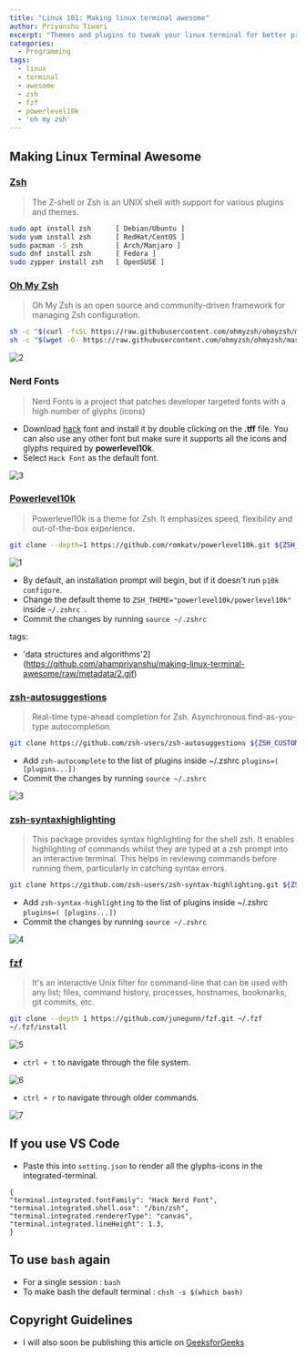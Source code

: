```yaml
---
title: "Linux 101: Making linux terminal awesome"
author: Priyanshu Tiwari
excerpt: "Themes and plugins to tweak your linux terminal for better productivity and a fancier look"
categories:
  - Programming
tags:
  - linux
  - terminal
  - awesome
  - zsh
  - fzf
  - powerlevel10k
  - 'oh my zsh'
---
```


## Making Linux Terminal Awesome

### [Zsh](https://www.zsh.org/)

> The Z-shell or Zsh is an UNIX shell with support for various plugins and themes.

```bash
sudo apt install zsh      [ Debian/Ubuntu ]
sudo yum install zsh      [ RedHat/CentOS ]
sudo pacman -S zsh        [ Arch/Manjaro ]
sudo dnf install zsh      [ Fedora ]
sudo zypper install zsh   [ OpenSUSE ]
```

### [Oh My Zsh](https://ohmyz.sh/)

> Oh My Zsh is an open source and community-driven framework for managing Zsh configuration.

```bash
sh -c "$(curl -fsSL https://raw.githubusercontent.com/ohmyzsh/ohmyzsh/master/tools/install.sh)" [Using curl]
sh -c "$(wget -O- https://raw.githubusercontent.com/ohmyzsh/ohmyzsh/master/tools/install.sh)"   [Using wget]
```

![2](https://github.com/ahampriyanshu/making-linux-terminal-awesome/raw/metadata/2.png)

### Nerd Fonts

> Nerd Fonts is a project that patches developer targeted fonts with a high number of glyphs (icons)

* Download [hack](https://github.com/ryanoasis/nerd-fonts/blob/master/patched-fonts/Hack/Regular/complete/Hack%20Regular%20Nerd%20Font%20Complete.ttf) font and install it by double clicking on the **.tff** file. You can also use any other font but make sure it supports all the icons and glyphs required by **powerlevel10k**.
* Select ``Hack Font`` as the default font.

![3](https://github.com/ahampriyanshu/making-linux-terminal-awesome/raw/metadata/3.png)

### [Powerlevel10k](https://github.com/romkatv/powerlevel10k)

> Powerlevel10k is a theme for Zsh. It emphasizes speed, flexibility and out-of-the-box experience.

```bash
git clone --depth=1 https://github.com/romkatv/powerlevel10k.git ${ZSH_CUSTOM:-~/.oh-my-zsh/custom}/themes/powerlevel10k
```

![1](https://github.com/ahampriyanshu/making-linux-terminal-awesome/raw/metadata/1.gif)

* By default, an installation prompt will begin, but if it doesn't run ``p10k configure``.
* Change the default theme to ``ZSH_THEME="powerlevel10k/powerlevel10k"`` inside ``~/.zshrc ``.
* Commit the changes by running ``source ~/.zshrc``

tags:
  - 'data structures and algorithms'2](https://github.com/ahampriyanshu/making-linux-terminal-awesome/raw/metadata/2.gif)

### [zsh-autosuggestions](https://github.com/marlonrichert/zsh-autosuggestions)

> Real-time type-ahead completion for Zsh. Asynchronous find-as-you-type autocompletion.

```bash
git clone https://github.com/zsh-users/zsh-autosuggestions ${ZSH_CUSTOM:-~/.oh-my-zsh/custom}/plugins/zsh-autosuggestions
```

* Add ``zsh-autocomplete`` to the list of plugins inside ~/.zshrc ``plugins=( [plugins...])``
* Commit the changes by running ``source ~/.zshrc``

![3](https://github.com/ahampriyanshu/making-linux-terminal-awesome/raw/metadata/3.gif)

### [zsh-syntaxhighlighting](https://github.com/zsh-users/zsh-syntax-highlighting)

> This package provides syntax highlighting for the shell zsh. It enables highlighting of commands whilst they are typed at a zsh prompt into an interactive terminal. This helps in reviewing commands before running them, particularly in catching syntax errors.

```bash
git clone https://github.com/zsh-users/zsh-syntax-highlighting.git ${ZSH_CUSTOM:-~/.oh-my-zsh/custom}/plugins/zsh-syntax-highlighting
```

* Add ``zsh-syntax-highlighting`` to the list of plugins inside ~/.zshrc ``plugins=( [plugins...])``
* Commit the changes by running ``source ~/.zshrc``

![4](https://github.com/ahampriyanshu/making-linux-terminal-awesome/raw/metadata/4.gif)

### [fzf](https://github.com/junegunn/fzf)

>It's an interactive Unix filter for command-line that can be used with any list; files, command history, processes, hostnames, bookmarks, git commits, etc.

```bash
git clone --depth 1 https://github.com/junegunn/fzf.git ~/.fzf
~/.fzf/install
```

![5](https://github.com/ahampriyanshu/making-linux-terminal-awesome/raw/metadata/5.gif)

* ``ctrl + t`` to navigate through the file system.

![6](https://github.com/ahampriyanshu/making-linux-terminal-awesome/raw/metadata/6.gif)

* ``ctrl + r`` to navigate through older commands.

![7](https://github.com/ahampriyanshu/making-linux-terminal-awesome/raw/metadata/7.gif)

## If you use VS Code

* Paste this into ``setting.json`` to render all the glyphs-icons in the integrated-terminal.
```
{
"terminal.integrated.fontFamily": "Hack Nerd Font",
"terminal.integrated.shell.osx": "/bin/zsh",
"terminal.integrated.rendererType": "canvas",
"terminal.integrated.lineHeight": 1.3,
}
```
 
## To use ``bash`` again

* For a single session : ``bash``
* To make bash the default terminal : `` chsh -s $(which bash) ``

## Copyright Guidelines

* I will also soon be publishing this article on [GeeksforGeeks](https://www.geeksforgeeks.org/)
